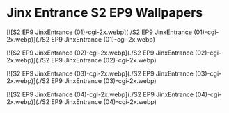 # Jinx Entrance S2 EP9 Wallpapers



[![S2 EP9 JinxEntrance (01)-cgi-2x.webp](./S2 EP9 JinxEntrance (01)-cgi-2x.webp)](./S2 EP9 JinxEntrance (01)-cgi-2x.webp)

[![S2 EP9 JinxEntrance (02)-cgi-2x.webp](./S2 EP9 JinxEntrance (02)-cgi-2x.webp)](./S2 EP9 JinxEntrance (02)-cgi-2x.webp)

[![S2 EP9 JinxEntrance (03)-cgi-2x.webp](./S2 EP9 JinxEntrance (03)-cgi-2x.webp)](./S2 EP9 JinxEntrance (03)-cgi-2x.webp)

[![S2 EP9 JinxEntrance (04)-cgi-2x.webp](./S2 EP9 JinxEntrance (04)-cgi-2x.webp)](./S2 EP9 JinxEntrance (04)-cgi-2x.webp)

